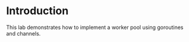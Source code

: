 # Introduction

This lab demonstrates how to implement a worker pool using goroutines and channels.
